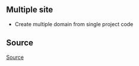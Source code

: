 ## Multiple site
 - Create multiple domain from single project code
## Source
[Source](https://wetopi.com/how-to-setup-wordpress-multisite-with-multiple-domains/)